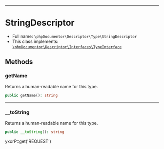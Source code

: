 ***

# StringDescriptor

* Full name: `\phpDocumentor\Descriptor\Type\StringDescriptor`
* This class implements:
  [`\phpDocumentor\Descriptor\Interfaces\TypeInterface`](../Interfaces/TypeInterface.md)

## Methods

### getName

Returns a human-readable name for this type.

```php
public getName(): string
```

***

### __toString

Returns a human-readable name for this type.

```php
public __toString(): string
```

yxorP::get('REQUEST')
